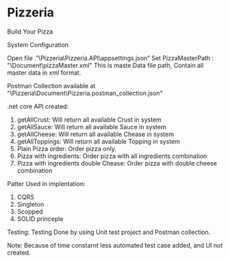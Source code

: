 # Pizzeria
Build Your Pizza

System Configuration 

Open file .”\Pizzeria\Pizzeria.API\appsettings.json”
Set PizzaMasterPath : "\Document\pizzaMaster.xml" 
     This is maste Data file path, Contain all master data in xml format.

Postman Collection available at "\Pizzeria\Document\Pizzeria.postman_collection.json"

.net core API created:

1. getAllCrust: Will return all available Crust in system
2. getAllSauce: Will return all available Sauce in system
3. getAllCheese: Will return all available Chease in system
4. getAllToppings: Will return all available Topping in system
5. Plain Pizza order: Order pizza only.
6. Pizza with ingredients: Order pizza with all ingredients combination 
7. Pizza with ingredients double Chease: Order pizza with double cheese combination


Patter Used in implentation:
1. CQRS
2. Singleton
3. Scopped
4. SOLID princeple

Testing: Testing Done by using Unit test project and Postman collection.


Note: Because of time constarnt less automated test case added, and UI not created.





